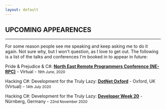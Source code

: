 ```yaml
---
layout: default
---
```


<div class="pagepanel down_arrow white">
	<div class="center">
    <h2>UPCOMING APPEARENCES</h2>
    <hr/>
		<p>For some reason people see me speaking and keep asking me to do it again.  Not sure why, but I won't question, as I love to get out.  The following is a list of the talks and conferences I'm booked in to appear in future:</p>
		<p>Pride & Prejudice & C#: <strong><a href="https://ne-rpc.co.uk/">North East Remote Programmers Conference (NE-RPC)</a></strong> - Virtual - <small>19th June, 2020</small><p>
		<p>Hacking C#: Development for the Truly Lazy: <strong><a href="">DotNet Oxford</a></strong> - Oxford, UK (Virtual) - <small>14th July 2020</small></p>
		<p>Hacking C#: Development for the Truly Lazy: <strong><a href="https://www.developer-week.de/">Developer Week 20</a></strong> - Nürnberg, Germany - <small>22nd November 2020</small></p>		

